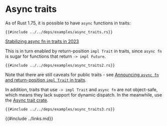 # Async traits

As of Rust 1.75, it is possible to have `async` functions in traits:

```rust,editable,ignore,mdbook-runnable
{{#include ../../deps/examples/async_traits.rs}}
```

[Stabilizing async fn in traits in 2023]( https://blog.rust-lang.org/inside-rust/2023/05/03/stabilizing-async-fn-in-trait.html )

This is in turn enabled by return-position `impl Trait` in traits, since `async fn` is sugar for functions that return `-> impl Future`.

```rust,editable
{{#include ../../deps/examples/async_traits2.rs}}
```

Note that there are still caveats for public traits - see [Announcing `async fn` and return-position `impl Trait` in traits]( https://blog.rust-lang.org/2023/12/21/async-fn-rpit-in-traits.html# ).

In addition, traits that use `-> impl Trait` and `async fn` are not object-safe, which means they lack support for dynamic dispatch. In the meanwhile, use the [Async trait crate]( https://github.com/dtolnay/async-trait ).

```rust,editable,ignore,mdbook-runnable
{{#include ../../deps/examples/async_traits3.rs}}
```

{{#include ../links.md}}
